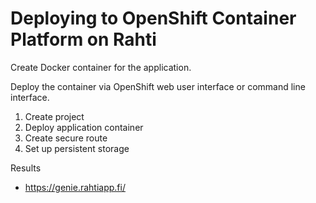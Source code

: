 # Deploying to OpenShift Container Platform on Rahti
Create Docker container for the application.

Deploy the container via OpenShift web user interface or command line interface.

1) Create project
2) Deploy application container
3) Create secure route
4) Set up persistent storage

Results

- https://genie.rahtiapp.fi/
